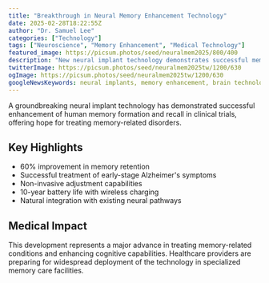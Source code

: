 ```yaml
---
title: "Breakthrough in Neural Memory Enhancement Technology"
date: 2025-02-28T18:22:55Z
author: "Dr. Samuel Lee"
categories: ["Technology"]
tags: ["Neuroscience", "Memory Enhancement", "Medical Technology"]
featured_image: https://picsum.photos/seed/neuralmem2025/800/400
description: "New neural implant technology demonstrates successful memory enhancement in human trials"
twitterImage: https://picsum.photos/seed/neuralmem2025tw/1200/630
ogImage: https://picsum.photos/seed/neuralmem2025tw/1200/630
googleNewsKeywords: neural implants, memory enhancement, brain technology
---
```


A groundbreaking neural implant technology has demonstrated successful enhancement of human memory formation and recall in clinical trials, offering hope for treating memory-related disorders.

## Key Highlights

* 60% improvement in memory retention
* Successful treatment of early-stage Alzheimer's symptoms
* Non-invasive adjustment capabilities
* 10-year battery life with wireless charging
* Natural integration with existing neural pathways

## Medical Impact

This development represents a major advance in treating memory-related conditions and enhancing cognitive capabilities. Healthcare providers are preparing for widespread deployment of the technology in specialized memory care facilities.